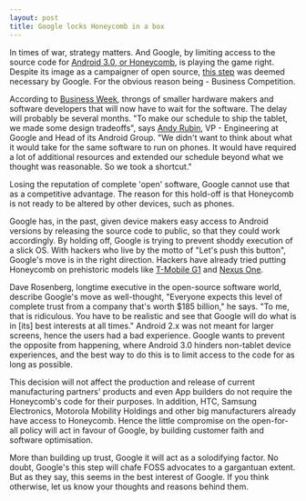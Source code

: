 ```yaml
---
layout: post
title: Google locks Honeycomb in a box
---
```


In times of war, strategy matters. And Google, by limiting access to the source code for <a href="http://googlemobile.blogspot.com/2011/01/sneak-peak-of-android-30-honeycomb.html">Android 3.0, or Honeycomb</a>, is playing the game right. Despite its image as a campaigner of open source, <a href="http://news.cnet.com/8301-30684_3-20030223-265.html">this step</a> was deemed necessary by Google. For the obvious reason being - Business Competition. 

According to <a href="http://www.businessweek.com/technology/content/mar2011/tc20110324_269784.htm">Business Week</a>, throngs of smaller hardware makers and software developers that will now have to wait for the software. The delay will probably be several months. "To make our schedule to ship the tablet, we made some design tradeoffs", says <a href="http://connect.in.com/andy-rubin/biography-20839.html">Andy Rubin</a>, VP - Engineering at Google and Head of its Android Group. "We didn't want to think about what it would take for the same software to run on phones. It would have required a lot of additional resources and extended our schedule beyond what we thought was reasonable. So we took a shortcut."

Losing the reputation of complete 'open' software, Google cannot use that as a competitive advantage. The reason for this hold-off is that Honeycomb is not ready to be altered by other devices, such as phones. 

Google has, in the past, given device makers easy access to Android versions by releasing the source code to public, so that they could work accordingly. By holding off, Google is trying to prevent shoddy execution of a slick OS. With hackers who live by the motto of "Let's push this button", Google's move is in the right direction. Hackers have already tried putting Honeycomb on prehistoric models like <a href="http://atablet.info/2011/03/htc-magic-t-mobile-g1-gets-honeycomb-port-android-past-and-future-fused-together-video/">T-Mobile G1</a> and <a href="http://www.geekword.net/nexus-one-honeycomb-android/">Nexus One</a>. 

Dave Rosenberg, longtime executive in the open-source software world, describe Google's move as well-thought, "Everyone expects this level of complete trust from a company that's worth $185 billion," he says. "To me, that is ridiculous. You have to be realistic and see that Google will do what is in [its] best interests at all times." Android 2.x was not meant for larger screens, hence the users had a bad experience. Google wants to prevent the opposite from happening, where Android 3.0 hinders non-tablet device experiences, and the best way to do this is to limit access to the code for as long as possible. 

This decision will not affect the production and release of current manufacturing partners' products and even App builders do not require the Honeycomb's code for their purposes. In addition, HTC, Samsung Electronics, Motorola Mobility Holdings and other big manufacturers already have access to Honeycomb. Hence the little compromise on the open-for-all policy will act in favour of Google, by building customer faith and software optimisation.

More than building up trust, Google it will act as a solodifying factor. No doubt, Google's this step will chafe FOSS advocates to a gargantuan extent. But as they say, this seems in the best interest of Google. If you think otherwise, let us know your thoughts and reasons behind them.
